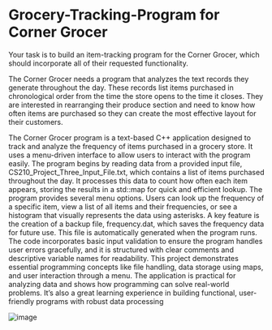 # Grocery-Tracking-Program for Corner Grocer

Your task is to build an item-tracking program for the Corner Grocer, which should incorporate all of their requested functionality.

The Corner Grocer needs a program that analyzes the text records they generate throughout the day. These records list items purchased in chronological order from the time the store opens to the time it closes. They are interested in rearranging their produce section and need to know how often items are purchased so they can create the most effective layout for their customers.

The Corner Grocer program is a text-based C++ application designed to track and analyze the 
frequency of items purchased in a grocery store. It uses a menu-driven interface to allow users to 
interact with the program easily. The program begins by reading data from a provided input file, 
CS210_Project_Three_Input_File.txt, which contains a list of items purchased throughout the 
day. It processes this data to count how often each item appears, storing the results in a std::map 
for quick and efficient lookup.
The program provides several menu options. Users can look up the frequency of a specific item, 
view a list of all items and their frequencies, or see a histogram that visually represents the data 
using asterisks. A key feature is the creation of a backup file, frequency.dat, which saves the 
frequency data for future use. This file is automatically generated when the program runs. The 
code incorporates basic input validation to ensure the program handles user errors gracefully, and 
it is structured with clear comments and descriptive variable names for readability.
This project demonstrates essential programming concepts like file handling, data storage using 
maps, and user interaction through a menu. The application is practical for analyzing data and 
shows how programming can solve real-world problems. It’s also a great learning experience in 
building functional, user-friendly programs with robust data processing

![image](https://github.com/user-attachments/assets/d21bb5b8-c89b-45bd-8a10-64300d05dc25)


